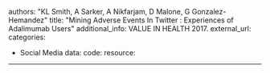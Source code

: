 authors: "KL Smith, A Sarker, A Nikfarjam, D Malone, G Gonzalez-Hemandez"
title: "Mining Adverse Events In Twitter : Experiences of Adalimumab Users"
additional_info: VALUE IN HEALTH 2017.
external_url: 
categories:
  - Social Media 
data:
code:
resource:
---
